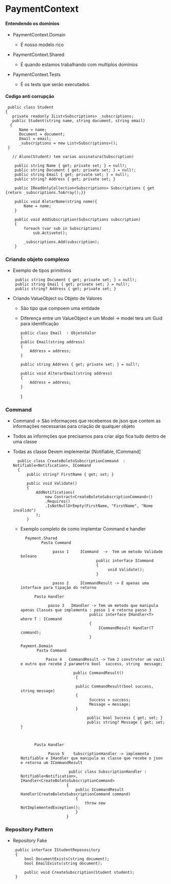 # PaymentContext

  #### Entendendo os domínios
    
  - PaymentContext.Domain
    
      - É nosso modelo rico
      
  - PaymentContext.Shared
    
      - É quando estamos trabalhando com multiplos domínios
      
  - PaymentContext.Tests
    
      - É os tests que serão executados
      

  #### Codigo anti corrupção
  
     public class Student
    {   
       private readonly IList<Subscriptions> _subscriptions;
       public Student(string name, string document, string email)
      {
          Name = name;
          Document = document;
          Email = email;
          _subscriptions = new List<Subscriptions>();
     }

       // Aluno(Student) tem varias assinatura(Subscription)

        public string Name { get; private set; } = null!;
        public string Document { get; private set; } = null!;
        public string Email { get; private set; } = null!;
        public string? Address { get; private set; }

        public IReadOnlyCollection<Subscriptions> Subscriptions { get {return _subscriptions.ToArray();}}

        public void AletarNome(string nome){
            Name = nome;
        }

        public void AddSubscription(Subscriptions subscription)
        {
            foreach (var sub in Subscriptions)
                sub.Activete();

            _subscriptions.Add(subscription);
        }
        
  ### Criando objeto complexo 
    
   - Exemplo de tipos primitivos
    
          public string Document { get; private set; } = null!;
          public string Email { get; private set; } = null!;
          public string? Address { get; private set; }
  
  - Criando ValueObject ou Objeto de Valores
    - São tipo que compoem uma entidade
    - Diferença entre um ValueObject e um Model -> model tera um Guid para identificação 
    
          public class Email  : ObjetoValor
          {
          public Email(string address)
          {
              Address = address;
          }

          public string Address { get; private set; } = null!;

          public void AlterarEmail(string address)
          {
              Address = address;
          }
      }
      

  ### Command
  
  - Command -> Sâo informaçoes que recebemos de json que contem as informações necessarias para criação de qualquer objeto
  - Todos as informções que precisamos para criar algo fica tudo dentro de uma classe
  - Todas as classe Devem implementar [Notifiable<Notification>, ICommand]
  
          public class CreateBoletoSubscriptionCommand  : Notifiable<Notification>, ICommand
          {   
              public string? FirstName { get; set; }
 
              public void Validate()
              {
                  AddNotifications(
                      new Contract<CreateBoletoSubscriptionCommand>()
                      .Requires()
                      .IsNotNullOrEmpty(FirstName, "FirstName", "Nome inválido")
                  );
              }
 
    - Exemplo completo de como implemtar Command e handler
      
            Payment.Shared
                   Pasta Command

                        passo 1 	ICommand  ->  Tem um metodo Validade boleano
                                           public interface ICommand 
                                           {
                                                void Validate();
                                           }

                        passo 2 	ICommandResult -> É apenas uma interface para tipação do retorno

                Pasta Handler

                      passo 3 	IHandler -> Tem um metodo que manipula apenas Classes que implementa : passo 1 e retorna passo 3
                                        public interface IHandler<T> where T : ICommand
                                        {   
                                            ICommandResult Handler(T command);
                                        }

          Payment.Domain
                 Pasta Command

                     Passo 4   CommandResult -> Tem 2 construtor um vazil e outro que recebe 2 parametro bool  success, string  message;
                                                     
                                 public CommandResult()
                                  {

                                  public CommandResult(bool success, string message)
                                  {
                                        Success = success;
                                        Message = message;
                                  }

                                       public bool Success { get; set; }
                                       public string? Message { get; set; }
                                      


                Pasta Handler

                      Passo 5	 SubscriptionHandler -> implementa Notifiable e IHandler que manipula as classe que recebe o json e retorna um ICommandResult
                      
                               public class SubscriptionHandler : Notifiable<Notification>, IHandler<CreateBoletoSubscriptionCommand>
                              {
                                  public ICommandResult Handler(CreateBoletoSubscriptionCommand command)
                                  {
                                      throw new NotImplementedException();
                                  }
                              }

  
   ### Repository Pattern
   
   - Repository Fake
   
          public interface IStudentReposository
          {
              bool DocumentExists(string document);
              bool EmailExists(string document);

              public void CreateSubscription(Student student);
          }
